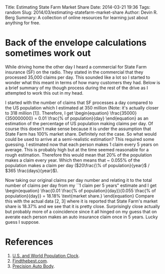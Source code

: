 Title: Estimating State Farm Market Share
Date: 2014-03-21 19:36
Tags: random
Slug: 2014/03/estimating-statefarm-market-share
Author: Devin R. Berg
Summary: A collection of online resources for learning just about anything for free.

# Back of the envelope calculations sometimes work out
While driving home the other day I heard a commercial for State Farm insurance (SF) on the radio. They stated in the commercial that they processed 35,000 claims per day. This sounded like a lot so I started to wonder what this meant in terms of how many customers they had. Below is a brief summary of my though process during the rest of the drive as I attempted to work this out in my head.

I started with the number of claims that SF processes a day compared to the US population which I estimated at 350 million (Note: it's actually closer to 318 million [1]). Therefore, I get
\begin{equation}
  \frac{35000}{350000000} = 0.01 \frac{\% of population}{day}
\end{equation}
as an estimation of the percentage of US population making claims per day. Of course this doesn't make sense because it is under the assumption that State Farm has 100\% market share. Definitely not the case. So what would could be used to arrive at a semi-realistic estimation? This required some guessing. I estimated now that each person makes 1 claim every 5 years on average. This is probably high but at the time seemed reasonable for a rough estimation. Therefore this would mean that 20\% of the population makes a claim every year. Which then means that ~ 0.055\% of the population makes a claim per day ($20\frac{\% of population}{year}$ / $365 \frac{days}{year}$).

Now taking our original claims per day number and relating it to the total number of claims per day from my ``1 claim per 5 years" estimate and I get
\begin{equation}
  \frac{0.01 \frac{\% of population}{day}}{0.055 \frac{\% of population}{day}} = 18.18\% \text{market share.}
\end{equation}
Compare this with the actual data [2, 3] where it is reported that State Farm's market share is 18.37\% and we see that it is pretty close. Surprisingly close actually but probably more of a coincidence since it all hinged on my guess that on averate each person makes an auto insurance claim once in 5 years. Lucky guess I suppose.



# References
1. [U.S. and World Population Clock](http://www.census.gov/popclock/).
2. [Findthebest.com](http://car-insurance.findthebest.com/q/25/3238/How-big-is-State-Farm-auto-insurance).
3. [Precision Auto Body](http://pabbodyshop.com/2013/04/big-auto-insurers-see-decline-in-market-share/).
